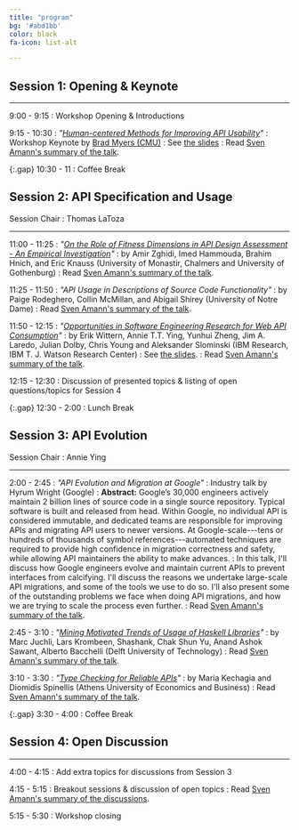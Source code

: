 ```yaml
---
title: "program"
bg: '#abd1bb'
color: black
fa-icon: list-alt

---
```


## Session 1: Opening &amp; Keynote

---

9:00 - 9:15
: Workshop Opening &amp; Introductions

9:15 - 10:30
: *"[Human-centered Methods for Improving API Usability](http://www.cs.cmu.edu/~NatProg/papers/Myers-WAPI-keynote%20submitted.pdf)"*
: Workshop Keynote by [Brad Myers (CMU)](http://www.cs.cmu.edu/~bam/)
: See [the slides](http://www.cs.cmu.edu/~NatProg/papers/Myers%20WAPI%202017%20talk.pdf)
: Read [Sven Amann's summary of the talk](http://academicscode.com/posts/2017/05/wapi17-keynote/).

{:.gap} 10:30 - 11
: Coffee Break

## Session 2: API Specification and Usage

Session Chair
: Thomas LaToza

---

11:00 - 11:25
: *"[On the Role of Fitness Dimensions in API Design Assessment - An Empirical Investigation](https://oerich.wordpress.com/2017/05/19/on-the-role-of-fitness-dimensions-in-api-design-assessment/)"*
: by Amir Zghidi, Imed Hammouda, Brahim Hnich, and Eric	Knauss (University of Monastir, Chalmers and University of Gothenburg)
: Read [Sven Amann's summary of the talk](http://academicscode.com/posts/2017/05/wapi17-api-fittness/).

11:25 - 11:50
: *"API Usage in Descriptions of Source Code Functionality"*
:  by Paige Rodeghero, Collin McMillan, and Abigail Shirey (University of Notre Dame)
: Read [Sven Amann's summary of the talk](http://academicscode.com/posts/2017/05/wapi17-api-in-descriptions/).

11:50 - 12:15
: *"[Opportunities in Software Engineering Research for Web API Consumption](https://arxiv.org/abs/1705.06586)"*
: by Erik Wittern, Annie T.T. Ying, Yunhui Zheng, Jim A. Laredo, Julian Dolby, Chris Young and Aleksander Slominski (IBM Research, IBM T. J. Watson Research Center)
: See [the slides](wapi17_wittern_web_api_consumption).
: Read [Sven Amann's summary of the talk](http://academicscode.com/posts/2017/05/wapi17-web-api-consumption/).

12:15 - 12:30
: Discussion of presented topics &amp; listing of open questions/topics for Session 4

{:.gap} 12:30 - 2:00
: Lunch Break

## Session 3: API Evolution

Session Chair
: Annie Ying

---

2:00 - 2:45
: *"API Evolution and Migration at Google"*
: Industry talk by Hyrum Wright (Google)
: **Abstract:** Google’s 30,000 engineers actively maintain 2 billion lines of source code in a single source repository. Typical software is built and released from head. Within Google, no individual API is considered immutable, and dedicated teams are responsible for improving APIs and migrating API users to newer versions. At Google-scale---tens or hundreds of thousands of symbol references---automated techniques are required to provide high confidence in migration correctness and safety, while allowing API maintainers the ability to make advances. 
: In this talk, I'll discuss how Google engineers evolve and maintain current APIs to prevent interfaces from calcifying. I'll discuss the reasons we undertake large-scale API migrations, and some of the tools we use to do so. I'll also present some of the outstanding problems we face when doing API migrations, and how we are trying to scale the process even further.
: Read [Sven Amann's summary of the talk](http://academicscode.com/posts/2017/05/wapi-api-evolution-and-migration-at-google/).

2:45 - 3:10
: *"[Mining Motivated Trends of Usage of Haskell Libraries](resources/api-haskell-main.pdf)"*
: by Marc Juchli, Lars Krombeen, Shashank, Chak Shun Yu, Anand Ashok Sawant, Alberto Bacchelli (Delft University of Technology)
: Read [Sven Amann's summary of the talk](http://academicscode.com/posts/2017/05/wapi17-motivated-trends/).

3:10 - 3:30
: *"[Type Checking for Reliable APIs](https://istlab.dmst.aueb.gr/~mkehagia/type_checking.pdf)"*
: by Maria Kechagia and Diomidis Spinellis (Athens University of Economics and Business)
: Read [Sven Amann's summary of the talk](http://academicscode.com/posts/2017/05/wapi17-type-checking/).

{:.gap} 3:30 - 4:00
: Coffee Break

## Session 4: Open Discussion

---

4:00 - 4:15
: Add extra topics for discussions from Session 3

4:15 - 5:15
: Breakout sessions &amp; discussion of open topics
: Read [Sven Amann's summary of the discussions](http://academicscode.com/posts/2017/05/wapi17-open-discussion/).

5:15 - 5:30 
: Workshop closing
